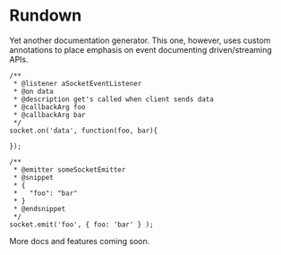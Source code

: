 # Rundown

Yet another documentation generator. This one, however, uses custom annotations to place emphasis on event documenting driven/streaming APIs. 

```
/**
 * @listener aSocketEventListener
 * @on data
 * @description get's called when client sends data
 * @callbackArg foo
 * @callbackArg bar
 */
socket.on('data', function(foo, bar){

});

```

```
/**
 * @emitter someSocketEmitter
 * @snippet
 * {
 *   "foo": "bar"
 * }
 * @endsnippet
 */
socket.emit('foo', { foo: 'bar' } );
```

More docs and features coming soon.

